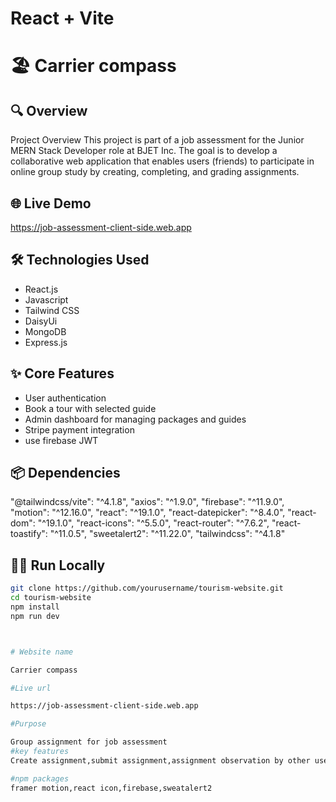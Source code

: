 # React + Vite
# 🏖️ Carrier compass

## 🔍 Overview
Project Overview 
This project is part of a job assessment for the Junior MERN Stack Developer role at BJET Inc. The goal is to develop a collaborative web application that enables users (friends) to participate in online group study by creating, completing, and grading assignments.


## 🌐 Live Demo
https://job-assessment-client-side.web.app

## 🛠️ Technologies Used
- React.js
- Javascript
- Tailwind CSS
- DaisyUi
- MongoDB
- Express.js

## ✨ Core Features
- User authentication
- Book a tour with selected guide
- Admin dashboard for managing packages and guides
- Stripe payment integration
- use firebase JWT

## 📦 Dependencies
  "@tailwindcss/vite": "^4.1.8",
    "axios": "^1.9.0",
    "firebase": "^11.9.0",
    "motion": "^12.16.0",
    "react": "^19.1.0",
    "react-datepicker": "^8.4.0",
    "react-dom": "^19.1.0",
    "react-icons": "^5.5.0",
    "react-router": "^7.6.2",
    "react-toastify": "^11.0.5",
    "sweetalert2": "^11.22.0",
    "tailwindcss": "^4.1.8"



## 🧑‍💻 Run Locally

```bash
git clone https://github.com/yourusername/tourism-website.git
cd tourism-website
npm install
npm run dev



# Website name

Carrier compass

#Live url

https://job-assessment-client-side.web.app

#Purpose

Group assignment for job assessment
#key features
Create assignment,submit assignment,assignment observation by other user

#npm packages
framer motion,react icon,firebase,sweatalert2
